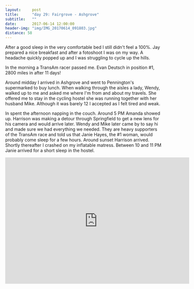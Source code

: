 ```yaml
---
layout:     post
title:      "day 29: Fairgrove - Ashgrove"
subtitle:   ""
date:       2017-06-14 12:00:00
header-img: "img/IMG_20170614_091803.jpg"
distance: 58
---
```


After a good sleep in the very comfortable bed I still didn't feel a 100%.
Jay prepared a nice breakfast and after a fotoshoot I was on my way.
A headache quickly popped up and I was struggling to cycle up the hills.

In the morning a TransAm racer passed me. Evan Deutsch in position #1, 2800 miles in after 11 days!

Around midday I arrived in Ashgrove and went to Pennington's supermarked to buy lunch.
When walking through the aisles a lady, Wendy, walked up to me and asked me where I'm from and about my travels.
She offered me to stay in the cycling hostel she was running together with her husband Mike.
Although it was barely 12 I accepted as I felt tired and weak.

In spent the afternoon napping in the couch.
Around 5 PM Amanda showed up. Harrison was making a detour through Springfield to get a new lens for his camera and would arrive later.
Wendy and Mike later came by to say hi and made sure we had everything we needed.
They are heavy supporters of the TransAm race and told us that Janie Hayes, the #1 woman, would probably come sleep for a few hours.
Around sunset Harrison arrived.
Shortly thereafter I crashed on my inflatable matress.
Between 10 and 11 PM Janie arrived for a short sleep in the hostel.

<iframe height='405' width='590' frameborder='0' allowtransparency='true' scrolling='no' src='https://www.strava.com/activities/1036461376/embed/ed1b01af7be276e6b544cd9c79d10c9b8dddeea5'></iframe>
